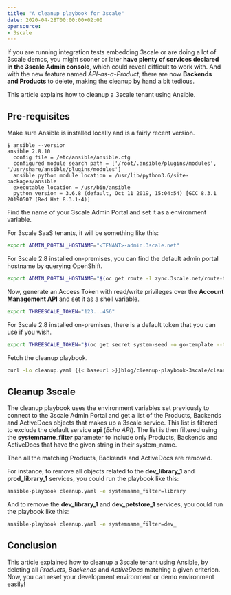 ```yaml
---
title: "A cleanup playbook for 3scale"
date: 2020-04-28T00:00:00+02:00
opensource: 
- 3scale
---
```


If you are running integration tests embedding 3scale or are doing a lot of 3scale demos, you might sooner or later **have plenty of services declared in the 3scale Admin console**, which could reveal difficult to work with.
And with the new feature named *API-as-a-Product*, there are now **Backends and Products** to delete, making the cleanup by hand a bit tedious.

This article explains how to cleanup a 3scale tenant using Ansible.

## Pre-requisites

Make sure Ansible is installed locally and is a fairly recent version.

```
$ ansible --version
ansible 2.8.10
  config file = /etc/ansible/ansible.cfg
  configured module search path = ['/root/.ansible/plugins/modules', '/usr/share/ansible/plugins/modules']
  ansible python module location = /usr/lib/python3.6/site-packages/ansible
  executable location = /usr/bin/ansible
  python version = 3.6.8 (default, Oct 11 2019, 15:04:54) [GCC 8.3.1 20190507 (Red Hat 8.3.1-4)]
```

Find the name of your 3scale Admin Portal and set it as a environment variable.

For 3scale SaaS tenants, it will be something like this:

```sh
export ADMIN_PORTAL_HOSTNAME="<TENANT>-admin.3scale.net"
```

For 3scale 2.8 installed on-premises, you can find the default admin portal hostname by querying OpenShift.

```sh
export ADMIN_PORTAL_HOSTNAME="$(oc get route -l zync.3scale.net/route-to=system-provider -o go-template='{{(index .items 0).spec.host}}')"
```

Now, generate an Access Token with read/write privileges over the **Account Management API** and set it as a shell variable.

```sh
export THREESCALE_TOKEN="123...456"
```

For 3scale 2.8 installed on-premises, there is a default token that you can use if you wish.

```sh
export THREESCALE_TOKEN="$(oc get secret system-seed -o go-template --template='{{.data.ADMIN_ACCESS_TOKEN|base64decode}}')"
```

Fetch the cleanup playbook.

```sh
curl -Lo cleanup.yaml {{< baseurl >}}blog/cleanup-playbook-3scale/cleanup.yaml
```

## Cleanup 3scale

The cleanup playbook uses the environment variables set previously to connect to the 3scale Admin Portal and get a list of the Products, Backends and ActiveDocs objects that makes up a 3scale service.
This list is filtered to exclude the default service **api** (*Echo API*).
The list is then filtered using the **systemname_filter** parameter to include only Products, Backends and ActiveDocs that have the given string in their system_name.

Then all the matching Products, Backends and ActiveDocs are removed.

For instance, to remove all objects related to the **dev_library_1** and **prod_library_1** services, you could run the playbook like this:

```sh
ansible-playbook cleanup.yaml -e systemname_filter=library
```

And to remove the **dev_library_1** and **dev_petstore_1** services, you could run the playbook like this:

```sh
ansible-playbook cleanup.yaml -e systemname_filter=dev_
```

## Conclusion

This article explained how to cleanup a 3scale tenant using Ansible, by deleting all *Products*, *Backends* and *ActiveDocs* matching a given criterion.
Now, you can reset your development environment or demo environment easily!
